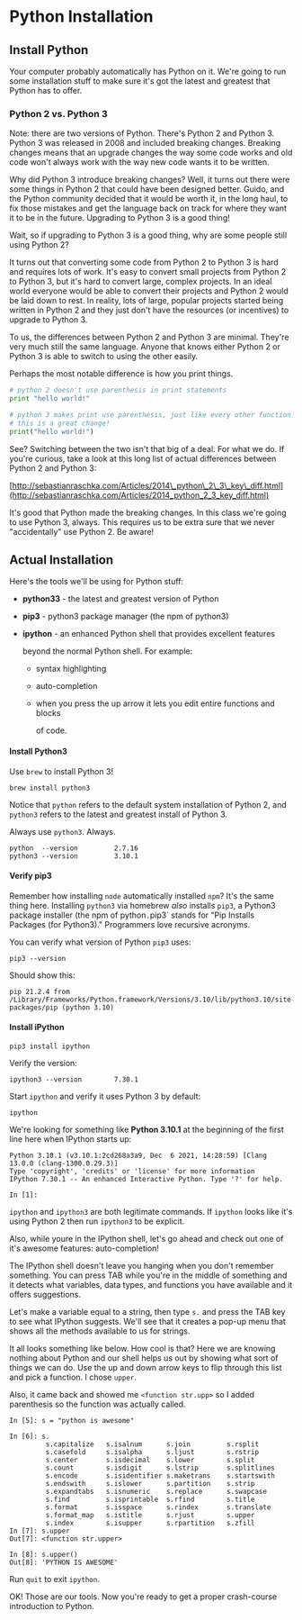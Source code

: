 # Python Installation

## Install Python

Your computer probably automatically has Python on it. We're going to run some installation stuff to make sure it's got the latest and greatest that Python has to offer.

### Python 2 vs. Python 3

Note: there are two versions of Python. There's Python 2 and Python 3. Python 3 was released in 2008 and included breaking changes. Breaking changes means that an upgrade changes the way some code works and old code won't always work with the way new code wants it to be written.

Why did Python 3 introduce breaking changes? Well, it turns out there were some things in Python 2 that could have been designed better. Guido, and the Python community decided that it would be worth it, in the long haul, to fix those mistakes and get the language back on track for where they want it to be in the future. Upgrading to Python 3 is a good thing!

Wait, so if upgrading to Python 3 is a good thing, why are some people still using Python 2?

It turns out that converting some code from Python 2 to Python 3 is hard and requires lots of work. It's easy to convert small projects from Python 2 to Python 3, but it's hard to convert large, complex projects. In an ideal world everyone would be able to convert their projects and Python 2 would be laid down to rest. In reality, lots of large, popular projects started being written in Python 2 and they just don't have the resources \(or incentives\) to upgrade to Python 3.

To us, the differences between Python 2 and Python 3 are minimal. They're very much still the same language. Anyone that knows either Python 2 or Python 3 is able to switch to using the other easily.

Perhaps the most notable difference is how you print things.

```python
# python 2 doesn't use parenthesis in print statements
print "hello world!"

# python 3 makes print use parenthesis, just like every other function.
# this is a great change!
print("hello world!")
```

See? Switching between the two isn't that big of a deal. For what we do. If you're curious, take a look at this long list of actual differences between Python 2 and Python 3:

[http://sebastianraschka.com/Articles/2014\_python\_2\_3\_key\_diff.html](http://sebastianraschka.com/Articles/2014_python_2_3_key_diff.html)

It's good that Python made the breaking changes. In this class we're going to use Python 3, always. This requires us to be extra sure that we never "accidentally" use Python 2. Be aware!

## Actual Installation

Here's the tools we'll be using for Python stuff:

* **python33** - the latest and greatest version of Python
* **pip3** - python3 package manager \(the npm of python3\)
* **ipython**  - an enhanced Python shell that provides excellent features

  beyond the normal Python shell. For example:

  * syntax highlighting
  * auto-completion
  * when you press the up arrow it lets you edit entire functions and blocks

    of code.

#### Install Python3

Use `brew` to install Python 3!

```text
brew install python3
```

Notice that `python` refers to the default system installation of Python 2, and `python3` refers to the latest and greatest install of Python 3.

Always use `python3`. Always.

```text
python  --version         2.7.16
python3 --version         3.10.1
```

#### Verify pip3

Remember how installing `node` automatically installed `npm`? It's the same thing here. Installing `python3` via homebrew _also_ installs `pip3`, a Python3 package installer \(the npm of python`.`pip3\` stands for "Pip Installs Packages \(for Python3\)." Programmers love recursive acronyms.

You can verify what version of Python `pip3` uses:

```text
pip3 --version
```

Should show this:

```text
pip 21.2.4 from /Library/Frameworks/Python.framework/Versions/3.10/lib/python3.10/site-packages/pip (python 3.10)
```

#### Install iPython

```text
pip3 install ipython
```

Verify the version:

```text
ipython3 --version        7.30.1
```

Start `ipython` and verify it uses Python 3 by default:

```text
ipython
```

We're looking for something like **Python 3.10.1** at the beginning of the first line here when IPython starts up:

```text
Python 3.10.1 (v3.10.1:2cd268a3a9, Dec  6 2021, 14:28:59) [Clang 13.0.0 (clang-1300.0.29.3)]
Type 'copyright', 'credits' or 'license' for more information
IPython 7.30.1 -- An enhanced Interactive Python. Type '?' for help.

In [1]: 
```

`ipython` and `ipython3` are both legitimate commands. If `ipython` looks like it's using Python 2 then run `ipython3` to be explicit.

Also, while youre in the IPython shell, let's go ahead and check out one of it's awesome features: auto-completion!

The IPython shell doesn't leave you hanging when you don't remember something. You can press TAB while you're in the middle of something and it detects what variables, data types, and functions you have available and it offers suggestions.

Let's make a variable equal to a string, then type `s.` and press the TAB key to see what IPython suggests. We'll see that it creates a pop-up menu that shows all the methods available to us for strings.

It all looks something like below. How cool is that? Here we are knowing nothing about Python and our shell helps us out by showing what sort of things we can do. Use the up and down arrow keys to flip through this list and pick a function. I chose `upper`.

Also, it came back and showed me `<function str.upp>` so I added parenthesis so the function was actually called.

```text
In [5]: s = "python is awesome"

In [6]: s.
         s.capitalize   s.isalnum      s.join         s.rsplit
         s.casefold     s.isalpha      s.ljust        s.rstrip
         s.center       s.isdecimal    s.lower        s.split
         s.count        s.isdigit      s.lstrip       s.splitlines
         s.encode       s.isidentifier s.maketrans    s.startswith
         s.endswith     s.islower      s.partition    s.strip
         s.expandtabs   s.isnumeric    s.replace      s.swapcase
         s.find         s.isprintable  s.rfind        s.title
         s.format       s.isspace      s.rindex       s.translate
         s.format_map   s.istitle      s.rjust        s.upper
         s.index        s.isupper      s.rpartition   s.zfill
In [7]: s.upper
Out[7]: <function str.upper>

In [8]: s.upper()
Out[8]: 'PYTHON IS AWESOME'
```

Run `quit` to exit `ipython`.

OK! Those are our tools. Now you're ready to get a proper crash-course introduction to Python.

